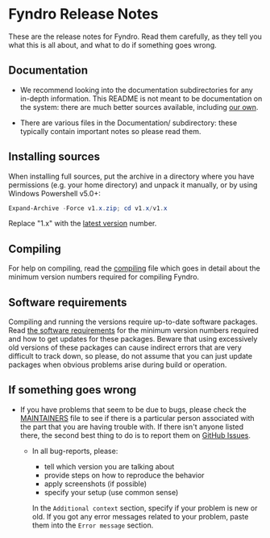 # Fyndro Release Notes

These are the release notes for Fyndro. Read them carefully,
as they tell you what this is all about, and what to do if something goes wrong.

## Documentation

-   We recommend looking into the documentation subdirectories for any in-depth information.
    This README is not meant to be documentation on the system: there are much better sources available,
    including [our own](https://github.com/CMihai99/fyndro/tree/main/Documentation).

-   There are various files in the Documentation/ subdirectory:
    these typically contain important notes so please read them.

## Installing sources

When installing full sources, put the archive in a directory
where you have permissions (e.g. your home directory)
and unpack it manually, or by using Windows Powershell v5.0+:

```powershell
Expand-Archive -Force v1.x.zip; cd v1.x/v1.x
```

Replace "1.x" with the [latest version](https://github.com/CMihai99/fyndro/releases) number.

## Compiling

For help on compiling, read the [compiling](https://github.com/CMihai99/fyndro/blob/main/Documentation/process/Compiling.md)
file which goes in detail about the minimum version numbers required for compiling Fyndro.

## Software requirements

Compiling and running the versions require up-to-date software packages.
Read [the software requirements](https://github.com/CMihai99/fyndro/blob/main/Documentation/process/Compiling.md#software-requirements)
for the minimum version numbers required and how to get updates for these packages.
Beware that using excessively old versions of these packages can cause indirect errors
that are very difficult to track down, so please, do not assume that you can
just update packages when obvious problems arise during build or operation.

## If something goes wrong

-   If you have problems that seem to be due to bugs, please check the
    [MAINTAINERS](https://github.com/CMihai99/fyndro/blob/main/MAINTAINERS.md)
    file to see if there is a particular person associated
    with the part that you are having trouble with.
    If there isn't anyone listed there, the second best thing to do
    is to report them on [GitHub Issues](https://github.com/CMihai99/fyndro/issues/new?assignees=&labels=bug&template=bug_report.md&title=%5BBug%5D).
    -   In all bug-reports, please:
        -   tell which version you are talking about
        -   provide steps on how to reproduce the behavior
        -   apply screenshots (if possible)
        -   specify your setup (use common sense)

        In the `Additional context` section, specify if your problem is new or old.
        If you got any error messages related to your problem,
        paste them into the `Error message` section.